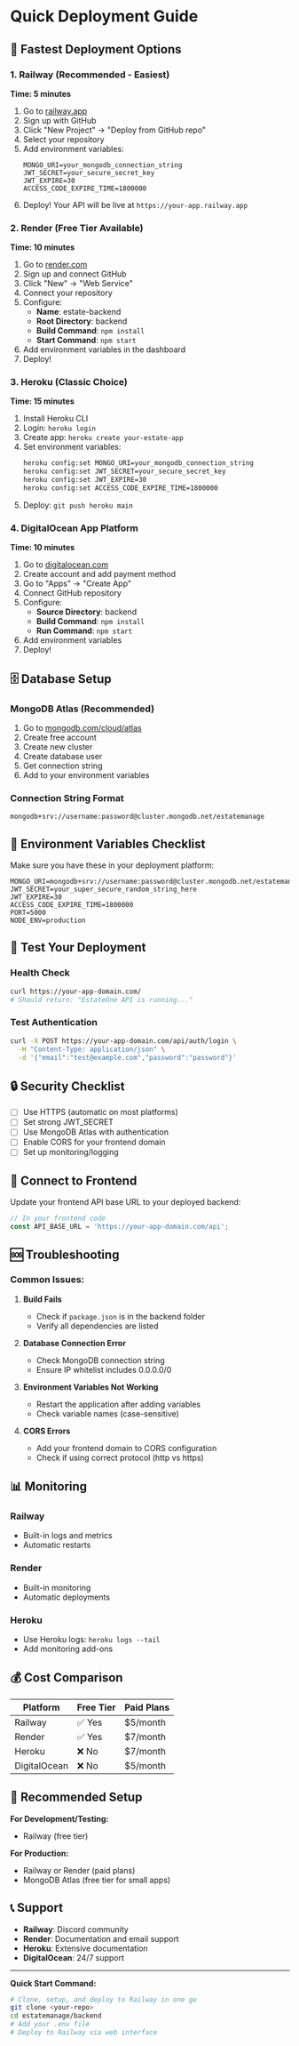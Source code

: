 # Quick Deployment Guide

## 🚀 Fastest Deployment Options

### 1. Railway (Recommended - Easiest)
**Time: 5 minutes**

1. Go to [railway.app](https://railway.app)
2. Sign up with GitHub
3. Click "New Project" → "Deploy from GitHub repo"
4. Select your repository
5. Add environment variables:
   ```
   MONGO_URI=your_mongodb_connection_string
   JWT_SECRET=your_secure_secret_key
   JWT_EXPIRE=30
   ACCESS_CODE_EXPIRE_TIME=1800000
   ```
6. Deploy! Your API will be live at `https://your-app.railway.app`

### 2. Render (Free Tier Available)
**Time: 10 minutes**

1. Go to [render.com](https://render.com)
2. Sign up and connect GitHub
3. Click "New" → "Web Service"
4. Connect your repository
5. Configure:
   - **Name**: estate-backend
   - **Root Directory**: backend
   - **Build Command**: `npm install`
   - **Start Command**: `npm start`
6. Add environment variables in the dashboard
7. Deploy!

### 3. Heroku (Classic Choice)
**Time: 15 minutes**

1. Install Heroku CLI
2. Login: `heroku login`
3. Create app: `heroku create your-estate-app`
4. Set environment variables:
   ```bash
   heroku config:set MONGO_URI=your_mongodb_connection_string
   heroku config:set JWT_SECRET=your_secure_secret_key
   heroku config:set JWT_EXPIRE=30
   heroku config:set ACCESS_CODE_EXPIRE_TIME=1800000
   ```
5. Deploy: `git push heroku main`

### 4. DigitalOcean App Platform
**Time: 10 minutes**

1. Go to [digitalocean.com](https://digitalocean.com)
2. Create account and add payment method
3. Go to "Apps" → "Create App"
4. Connect GitHub repository
5. Configure:
   - **Source Directory**: backend
   - **Build Command**: `npm install`
   - **Run Command**: `npm start`
6. Add environment variables
7. Deploy!

## 🗄️ Database Setup

### MongoDB Atlas (Recommended)
1. Go to [mongodb.com/cloud/atlas](https://mongodb.com/cloud/atlas)
2. Create free account
3. Create new cluster
4. Create database user
5. Get connection string
6. Add to your environment variables

### Connection String Format
```
mongodb+srv://username:password@cluster.mongodb.net/estatemanage
```

## 🔧 Environment Variables Checklist

Make sure you have these in your deployment platform:

```env
MONGO_URI=mongodb+srv://username:password@cluster.mongodb.net/estatemanage
JWT_SECRET=your_super_secure_random_string_here
JWT_EXPIRE=30
ACCESS_CODE_EXPIRE_TIME=1800000
PORT=5000
NODE_ENV=production
```

## 🧪 Test Your Deployment

### Health Check
```bash
curl https://your-app-domain.com/
# Should return: "EstateOne API is running..."
```

### Test Authentication
```bash
curl -X POST https://your-app-domain.com/api/auth/login \
  -H "Content-Type: application/json" \
  -d '{"email":"test@example.com","password":"password"}'
```

## 🔒 Security Checklist

- [ ] Use HTTPS (automatic on most platforms)
- [ ] Set strong JWT_SECRET
- [ ] Use MongoDB Atlas with authentication
- [ ] Enable CORS for your frontend domain
- [ ] Set up monitoring/logging

## 📱 Connect to Frontend

Update your frontend API base URL to your deployed backend:

```javascript
// In your frontend code
const API_BASE_URL = 'https://your-app-domain.com/api';
```

## 🆘 Troubleshooting

### Common Issues:

1. **Build Fails**
   - Check if `package.json` is in the backend folder
   - Verify all dependencies are listed

2. **Database Connection Error**
   - Check MongoDB connection string
   - Ensure IP whitelist includes 0.0.0.0/0

3. **Environment Variables Not Working**
   - Restart the application after adding variables
   - Check variable names (case-sensitive)

4. **CORS Errors**
   - Add your frontend domain to CORS configuration
   - Check if using correct protocol (http vs https)

## 📊 Monitoring

### Railway
- Built-in logs and metrics
- Automatic restarts

### Render
- Built-in monitoring
- Automatic deployments

### Heroku
- Use Heroku logs: `heroku logs --tail`
- Add monitoring add-ons

## 💰 Cost Comparison

| Platform | Free Tier | Paid Plans |
|----------|-----------|------------|
| Railway | ✅ Yes | $5/month |
| Render | ✅ Yes | $7/month |
| Heroku | ❌ No | $7/month |
| DigitalOcean | ❌ No | $5/month |

## 🎯 Recommended Setup

**For Development/Testing:**
- Railway (free tier)

**For Production:**
- Railway or Render (paid plans)
- MongoDB Atlas (free tier for small apps)

## 📞 Support

- **Railway**: Discord community
- **Render**: Documentation and email support
- **Heroku**: Extensive documentation
- **DigitalOcean**: 24/7 support

---

**Quick Start Command:**
```bash
# Clone, setup, and deploy to Railway in one go
git clone <your-repo>
cd estatemanage/backend
# Add your .env file
# Deploy to Railway via web interface
``` 